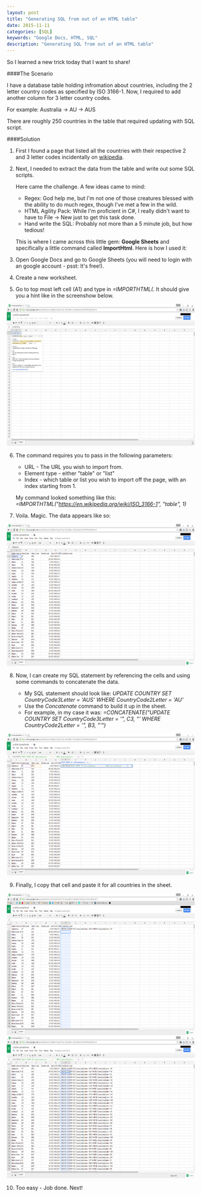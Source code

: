 ```yaml
---
layout: post
title: "Generating SQL from out of an HTML table"
date: 2015-11-11
categories: [SQL]
keywords: "Google Docs, HTML, SQL"
description: "Generating SQL from out of an HTML table"
---
```


So I learned a new trick today that I want to share! 

####The Scenario

I have a database table holding infromation about countries, including the 2 letter country codes as specified by ISO 3166-1.
Now, I required to add another column for 3 letter country codes.

For example: Australia -> AU -> AUS

There are roughly 250 countries in the table that required updating with SQL script.

####Solution

1. First I found a page that listed all the countries with their respective 2 and 3 letter codes incidentally on [wikipedia](https://en.wikipedia.org/wiki/ISO_3166-1).
2. Next, I needed to extract the data from the table and write out some SQL scripts.

    Here came the challenge. A few ideas came to mind:

    - Regex: God help me, but I'm not one of those creatures blessed with the ability to do much regex, though I've met a few in the wild.
    - HTML Agility Pack: While I'm proficient in C#, I really didn't want to have to File -> New just to get this task done.
    - Hand write the SQL: Probably not more than a 5 minute job, but how tedious!

    This is where I came across this little gem: **Google Sheets** and specifically a little command called **ImportHtml**.
    Here is how I used it:

3. Open Google Docs and go to Google Sheets (you will need to login with an google account - psst: It's free!).
4. Create a new worksheet.
5. Go to top most left cell (A1) and type in *=IMPORTHTML(*. It should give you a hint like in the screenshow below.

<div class="centered">
    <img src="/images/google-sheets.png"  alt="Google Sheets" style="width: 640px; height: 379px"/>
</div>

6. The command requires you to pass in the following parameters:
    - URL - The URL you wish to import from.
    - Element type - either "table" or "list"
    - Index - which table or list you wish to import off the page, with an index starting from 1.
 
    My command looked something like this: *=IMPORTHTML("https://en.wikipedia.org/wiki/ISO_3166-1", "table", 1)*
 
7. Voila. Magic. The data appears like so:
 
<div class="centered">
    <img src="/images/google-sheets-with-data.png"  alt="Google Sheets with data" style="width: 640px; height: 379px"/>
</div>

8. Now, I can create my SQL statement by referencing the cells and using some commands to concatenate the data.

    - My SQL statement should look like: *UPDATE COUNTRY SET CountryCode3Letter = 'AUS' WHERE CountryCode2Letter = 'AU'*
    - Use the *Concatenate* command to build it up in the sheet.
    - For example, in my case it was: *=CONCATENATE("UPDATE COUNTRY SET CountryCode3Letter = '", C3, "' WHERE CountryCode2Letter = '", B3, "'")*
    
<div class="centered">
    <img src="/images/google-sheets-create-query.png"  alt="Create query" style="width: 640px; height: 379px"/>
</div>      

9. Finally, I copy that cell and paste it for all countries in the sheet.

<div class="centered">
    <img src="/images/google-sheets-copy-query.png"  alt="Copy query" style="width: 640px; height: 379px"/>
</div>

<div class="centered">
    <img src="/images/google-sheets-done.png"  alt="All queries generated" style="width: 640px; height: 379px"/>
</div>

10. Too easy - Job done. Next!

  